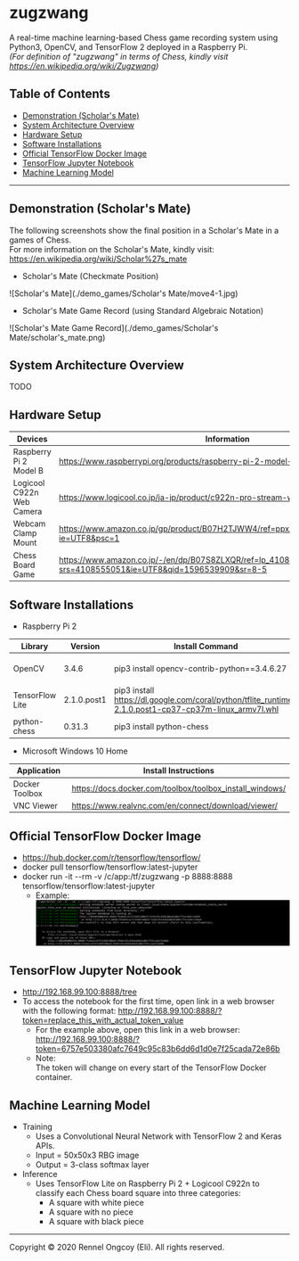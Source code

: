 # zugzwang

A real-time machine learning-based Chess game recording system using Python3, OpenCV, and TensorFlow 2 deployed in a Raspberry Pi.\
*(For definition of "zugzwang" in terms of Chess, kindly visit https://en.wikipedia.org/wiki/Zugzwang)*

## Table of Contents

- [Demonstration (Scholar's Mate)](#demonstration-scholars-mate)
- [System Architecture Overview](#system-architecture-overview)
- [Hardware Setup](#hardware-setup)
- [Software Installations](#software-installations)
- [Official TensorFlow Docker Image](#official-tensorflow-docker-image)
- [TensorFlow Jupyter Notebook](#tensorflow-jupyter-notebook)
- [Machine Learning Model](#machine-learning-model)

---

## Demonstration (Scholar's Mate)

The following screenshots show the final position in a Scholar's Mate in a games of Chess.\
For more information on the Scholar's Mate, kindly visit: https://en.wikipedia.org/wiki/Scholar%27s_mate

- Scholar's Mate (Checkmate Position)

![Scholar\'s Mate](./demo_games/Scholar\'s Mate/move4-1.jpg)

- Scholar's Mate Game Record (using Standard Algebraic Notation)

![Scholar\'s Mate Game Record](./demo_games/Scholar\'s Mate/scholar\'s_mate.png)

## System Architecture Overview

TODO

## Hardware Setup

| Devices | Information |
| ------ | ------ |
| Raspberry Pi 2 Model B | https://www.raspberrypi.org/products/raspberry-pi-2-model-b/ |
| Logicool C922n Web Camera | https://www.logicool.co.jp/ja-jp/product/c922n-pro-stream-webcam |
| Webcam Clamp Mount | https://www.amazon.co.jp/gp/product/B07H2TJWW4/ref=ppx_yo_dt_b_asin_title_o03_s00?ie=UTF8&psc=1 |
| Chess Board Game | https://www.amazon.co.jp/-/en/dp/B07S8ZLXQR/ref=lp_4108555051_1_5?srs=4108555051&ie=UTF8&qid=1596539909&sr=8-5 |

## Software Installations

- Raspberry Pi 2

| Library | Version | Install Command | Reference |
| ------ | ------ | ------ | ------ |
| OpenCV | 3.4.6 | pip3 install opencv-contrib-python==3.4.6.27 | https://github.com/EdjeElectronics/TensorFlow-Object-Detection-on-the-Raspberry-Pi/issues/67#issuecomment-557679983 |
| TensorFlow Lite | 2.1.0.post1 | pip3 install https://dl.google.com/coral/python/tflite_runtime-2.1.0.post1-cp37-cp37m-linux_armv7l.whl | https://www.tensorflow.org/lite/guide/python |
| python-chess | 0.31.3 | pip3 install python-chess | https://python-chess.readthedocs.io/en/latest/#installing |

- Microsoft Windows 10 Home

| Application | Install Instructions |
| ------ | ------ |
| Docker Toolbox | https://docs.docker.com/toolbox/toolbox_install_windows/ |
| VNC Viewer | https://www.realvnc.com/en/connect/download/viewer/ |

## Official TensorFlow Docker Image

- https://hub.docker.com/r/tensorflow/tensorflow/
- docker pull tensorflow/tensorflow:latest-jupyter
- docker run -it --rm -v /c/app:/tf/zugzwang -p 8888:8888 tensorflow/tensorflow:latest-jupyter
    - Example:
![Sample Docker Container bootup](./docs/docker_container_bootup.png)

## TensorFlow Jupyter Notebook

- http://192.168.99.100:8888/tree
- To access the notebook for the first time, open link in a web browser with the following format:
http://192.168.99.100:8888/?token=replace_this_with_actual_token_value
    - For the example above, open this link in a web browser:\
    http://192.168.99.100:8888/?token=6757e503380afc7649c95c83b6dd6d1d0e7f25cada72e86b
    - Note:\
    The token will change on every start of the TensorFlow Docker container.

## Machine Learning Model

- Training
    - Uses a Convolutional Neural Network with TensorFlow 2 and Keras APIs.
    - Input = 50x50x3 RBG image
    - Output = 3-class softmax layer
- Inference
    - Uses TensorFlow Lite on Raspberry Pi 2 + Logicool C922n to classify each Chess board square into three categories:
        - A square with white piece
        - A square with no piece
        - A square with black piece

---

Copyright © 2020 Rennel Ongcoy (Eli). All rights reserved.